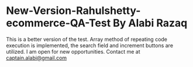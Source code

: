 # New-Version-Rahulshetty-ecommerce-QA-Test By Alabi Razaq
This is a better version of the test. Array method of repeating code execution is implemented, the search field and increment buttons are utilized. I am open for new opportunities. Contact me at captain.alabi@gmail.com
